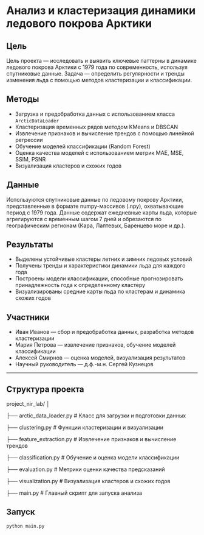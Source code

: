 # Анализ и кластеризация динамики ледового покрова Арктики

## Цель

Цель проекта — исследовать и выявить ключевые паттерны в динамике ледового покрова Арктики с 1979 года по современность, используя спутниковые данные. Задача — определить регулярности и тренды изменения льда с помощью методов кластеризации и классификации.

## Методы

- Загрузка и предобработка данных с использованием классa `ArcticDataLoader`
- Кластеризация временных рядов методом KMeans и DBSCAN
- Извлечение признаков и вычисление трендов с помощью линейной регрессии
- Обучение моделей классификации (Random Forest)
- Оценка качества моделей с использованием метрик MAE, MSE, SSIM, PSNR
- Визуализация кластеров и схожих годов

## Данные

Используются спутниковые данные по ледовому покрову Арктики, представленные в формате numpy-массивов (.npy), охватывающие период с 1979 года. Данные содержат ежедневные карты льда, которые агрегируются с временным шагом 7 дней и обрезаются по географическим регионам (Кара, Лаптевых, Баренцево море и др.).

## Результаты

- Выделены устойчивые кластеры летних и зимних ледовых условий
- Получены тренды и характеристики динамики льда для каждого года
- Построены модели классификации, способные прогнозировать принадлежность года к определенному кластеру
- Визуализированы средние карты льда по кластерам и динамика схожих годов

## Участники

- Иван Иванов — сбор и предобработка данных, разработка методов кластеризации
- Мария Петрова — извлечение признаков, обучение моделей классификации
- Алексей Смирнов — оценка моделей, визуализация результатов
- Научный руководитель — д.ф.-м.н. Сергей Кузнецов

---

## Структура проекта

project_nir_lab/
│

├── arctic_data_loader.py # Класс для загрузки и подготовки данных

├── clustering.py # Функции кластеризации и визуализации

├── feature_extraction.py # Извлечение признаков и вычисление трендов

├── classification.py # Обучение и оценка модели классификации

├── evaluation.py # Метрики оценки качества предсказаний

├── visualization.py # Визуализация кластеров и схожих годов

├── main.py # Главный скрипт для запуска анализа


## Запуск

```bash
python main.py
